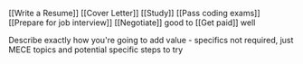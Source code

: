 

[[Write a Resume]]
[[Cover Letter]]
[[Study]]
[[Pass coding exams]]
[[Prepare for job interview]]
[[Negotiate]] good to [[Get paid]] well

Describe exactly how you're going to add value - specifics not required, just MECE topics and potential specific steps to try